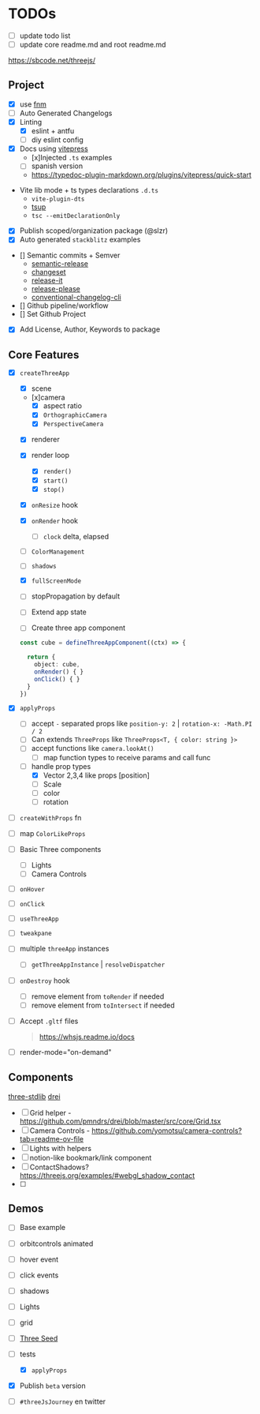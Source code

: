 # TODOs

- [ ] update todo list
- [ ] update core readme.md and root readme.md

https://sbcode.net/threejs/

## Project
- [x] use [fnm](https://github.com/Schniz/fnm)
- [ ] Auto Generated Changelogs
- [x] Linting
  - [x] eslint + antfu
  - [ ] diy eslint config
- [x] Docs using [vitepress](https://vitepress.dev/)
  - [x]Injected `.ts` examples
  - [ ] spanish version
  - https://typedoc-plugin-markdown.org/plugins/vitepress/quick-start

- Vite lib mode + ts types declarations `.d.ts`
  - `vite-plugin-dts`
  - [tsup](https://github.com/egoist/tsup)
  - `tsc --emitDeclarationOnly `
- [x] Publish scoped/organization package (@slzr)
- [x] Auto generated `stackblitz` examples
- [] Semantic commits + Semver
  - [semantic-release](https://github.com/semantic-release/semantic-release)
  - [changeset](https://github.com/changesets/changesets)
  - [release-it](https://github.com/release-it/release-it)
  - [release-please](https://github.com/googleapis/release-please)
  - [conventional-changelog-cli](https://github.com/conventional-changelog/conventional-changelog)
- [] Github pipeline/workflow
- [] Set Github Project
- [x] Add License, Author, Keywords to package

## Core Features
- [x] `createThreeApp`
  - [x] scene
  - [x]camera
    - [x] aspect ratio
    - [x] `OrthographicCamera`
    - [x] `PerspectiveCamera`
  - [x] renderer
  - [x] render loop
    - [x] `render()`
    - [x] `start()`
    - [x] `stop()`
  - [x] `onResize` hook
  - [x] `onRender` hook
    - [ ] `clock` delta, elapsed
  - [ ] `ColorManagement`
  - [ ] `shadows`
  - [x] `fullScreenMode`

  - [ ] stopPropagation by default

  - [ ] Extend app state
  - [ ] Create three app component

  ```ts
  const cube = defineThreeAppComponent((ctx) => {

    return {
      object: cube,
      onRender() { }
      onClick() { }
    }
  })
  ```

- [x] `applyProps`
  - [ ] accept `-` separated props like `position-y: 2` | `rotation-x: -Math.PI / 2`
  - [ ] Can extends `ThreeProps` like `ThreeProps<T, { color: string }>`
  - [ ] accept functions like `camera.lookAt()`
    - [ ] map function types to receive params and call func
  - [ ] handle prop types
    - [x] Vector 2,3,4 like props [position]
    - [ ] Scale
    - [ ] color
    - [ ] rotation

- [ ] `createWithProps` fn
- [ ] map `ColorLikeProps`
- [ ] Basic Three components
  - [ ] Lights
  - [ ] Camera Controls
- [ ] `onHover`
- [ ] `onClick`
- [ ] `useThreeApp`

- [ ] `tweakpane`
- [ ] multiple `threeApp` instances
  - [ ] `getThreeAppInstance` | `resolveDispatcher`
- [ ] `onDestroy` hook
  - [ ] remove element from `toRender` if needed
  - [ ] remove element from `toIntersect` if needed
- [ ] Accept `.gltf` files
  > https://whsjs.readme.io/docs
- [ ] render-mode="on-demand"

## Components
[three-stdlib](https://github.com/pmndrs/three-stdlib)
[drei](https://github.com/pmndrs/drei)

- [ ] Grid helper - https://github.com/pmndrs/drei/blob/master/src/core/Grid.tsx
- [ ] Camera Controls - https://github.com/yomotsu/camera-controls?tab=readme-ov-file
- [ ] Lights with helpers
- [ ] notion-like bookmark/link component
- [ ] ContactShadows?
  https://threejs.org/examples/#webgl_shadow_contact
- [ ]

## Demos
- [ ] Base example
 - [ ] orbitcontrols animated
 - [ ] hover event
 - [ ] click events
 - [ ] shadows
 - [ ] Lights
 - [ ] grid
- [ ] [Three Seed](https://github.com/edwinwebb/three-seed)

- [ ] tests
  -[x] `applyProps`

- [x] Publish `beta` version
- [ ] `#threeJsJourney` en twitter
